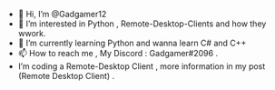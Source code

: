 - 👋 Hi, I’m @Gadgamer12
- 👀 I’m interested in Python , Remote-Desktop-Clients and how they wwork.
- 🌱 I’m currently learning Python and wanna learn C# and C++
- 📫 How to reach me  , My Discord : Gadgamer#2096 .
- I’m coding a Remote-Desktop Client , more information in my post (Remote Desktop Client) .
<!---
Gadgamer12/Gadgamer12 is a ✨ special ✨ repository because its `README.md` (this file) appears on your GitHub profile.
You can click the Preview link to take a look at your changes.
--->
